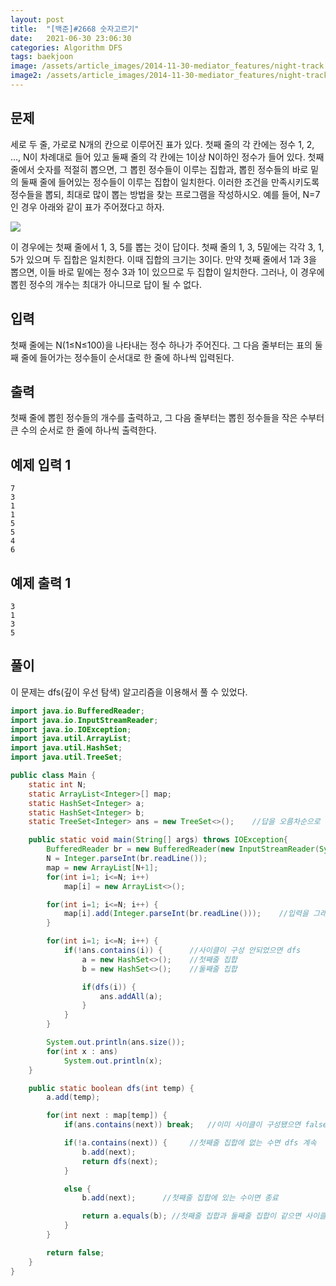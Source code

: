```yaml
---
layout: post
title:  "[백준]#2668 숫자고르기"
date:   2021-06-30 23:06:30
categories: Algorithm DFS
tags: baekjoon
image: /assets/article_images/2014-11-30-mediator_features/night-track.JPG
image2: /assets/article_images/2014-11-30-mediator_features/night-track-mobile.JPG
---
```


문제
--------------------

세로 두 줄, 가로로 N개의 칸으로 이루어진 표가 있다. 첫째 줄의 각 칸에는 정수 1, 2, …, N이 차례대로 들어 있고 둘째 줄의 각 칸에는 1이상 N이하인 정수가 들어 있다. 첫째 줄에서 숫자를 적절히 뽑으면, 그 뽑힌 정수들이 이루는 집합과, 뽑힌 정수들의 바로 밑의 둘째 줄에 들어있는 정수들이 이루는 집합이 일치한다. 이러한 조건을 만족시키도록 정수들을 뽑되, 최대로 많이 뽑는 방법을 찾는 프로그램을 작성하시오. 예를 들어, N=7인 경우 아래와 같이 표가 주어졌다고 하자.

![](https://www.acmicpc.net/upload/images/u5JZnfExdtFXjmR.png)

이 경우에는 첫째 줄에서 1, 3, 5를 뽑는 것이 답이다. 첫째 줄의 1, 3, 5밑에는 각각 3, 1, 5가 있으며 두 집합은 일치한다. 이때 집합의 크기는 3이다. 만약 첫째 줄에서 1과 3을 뽑으면, 이들 바로 밑에는 정수 3과 1이 있으므로 두 집합이 일치한다. 그러나, 이 경우에 뽑힌 정수의 개수는 최대가 아니므로 답이 될 수 없다.

입력
---------------------------

첫째 줄에는 N(1≤N≤100)을 나타내는 정수 하나가 주어진다. 그 다음 줄부터는 표의 둘째 줄에 들어가는 정수들이 순서대로 한 줄에 하나씩 입력된다.

출력
----------------

첫째 줄에 뽑힌 정수들의 개수를 출력하고, 그 다음 줄부터는 뽑힌 정수들을 작은 수부터 큰 수의 순서로 한 줄에 하나씩 출력한다.

예제 입력 1 
----------------------

```
7
3
1
1
5
5
4
6
```

예제 출력 1 
------------------------

```
3
1
3
5
```

풀이
--------------------------

이 문제는 dfs(깊이 우선 탐색) 알고리즘을 이용해서 풀 수 있었다.

```java
import java.io.BufferedReader;
import java.io.InputStreamReader;
import java.io.IOException;
import java.util.ArrayList;
import java.util.HashSet;
import java.util.TreeSet;

public class Main {
    static int N;
    static ArrayList<Integer>[] map;
    static HashSet<Integer> a;
    static HashSet<Integer> b;
    static TreeSet<Integer> ans = new TreeSet<>();    //답을 오름차순으로 정렬하기 위해 treeset 이용

    public static void main(String[] args) throws IOException{
        BufferedReader br = new BufferedReader(new InputStreamReader(System.in));
        N = Integer.parseInt(br.readLine());
        map = new ArrayList[N+1];
        for(int i=1; i<=N; i++)
            map[i] = new ArrayList<>();

        for(int i=1; i<=N; i++) {
            map[i].add(Integer.parseInt(br.readLine()));    //입력을 그래프로 저장
        }

        for(int i=1; i<=N; i++) {
            if(!ans.contains(i)) {      //사이클이 구성 안되었으면 dfs
                a = new HashSet<>();    //첫째줄 집합
                b = new HashSet<>();    //둘째줄 집합

                if(dfs(i)) {
                    ans.addAll(a);
                }
            }
        }

        System.out.println(ans.size());
        for(int x : ans)
            System.out.println(x);
    }

    public static boolean dfs(int temp) {
        a.add(temp);

        for(int next : map[temp]) {
            if(ans.contains(next)) break;   //이미 사이클이 구성됐으면 false

            if(!a.contains(next)) {     //첫째줄 집합에 없는 수면 dfs 계속
                b.add(next);
                return dfs(next);
            }

            else {
                b.add(next);      //첫째줄 집합에 있는 수이면 종료

                return a.equals(b); //첫째줄 집합과 둘째줄 집합이 같으면 사이클 생성이므로 true
            }
        }

        return false;
    }
}
```
